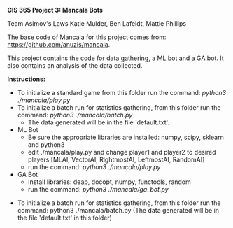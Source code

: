 __CIS 365 Project 3: Mancala Bots__

Team Asimov's Laws
Katie Mulder, Ben Lafeldt, Mattie Phillips

The base code of Mancala for this project comes from: https://github.com/anuzis/mancala.

This project contains the code for data gathering, a ML bot and a GA bot. It also contains an analysis of the data collected.


__Instructions:__

* To initialize a standard game from this folder run the command: *python3 ./mancala/play.py*
* To initialize a batch run for statistics gathering, from this folder run the command: *python3 ./mancala/batch.py* 
   * The data generated will be in the file 'default.txt'.
* ML Bot
   * Be sure the appropriate libraries are installed: numpy, scipy, sklearn and python3
   * edit ./mancala/play.py and change player1 and player2 to desired players [MLAI, VectorAI, RightmostAI, LeftmostAI, RandomAI]
   * run the command: *python3 ./mancala/play.py*
 * GA Bot
   * Install libraries: deap, docopt, numpy, functools, random
   * run the command: *python3 ./mancala/ga_bot.py*
- To initialize a batch run for statistics gathering, from this folder run the command: python3 ./mancala/batch.py (The data generated will be in the file 'default.txt' in this folder)
